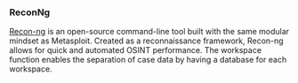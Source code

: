 ### ReconNg

[Recon-ng](https://github.com/lanmaster53/recon-ng) is an open-source command-line tool built with the same modular mindset as Metasploit. Created as a reconnaissance framework, Recon-ng allows for quick and automated OSINT performance. The workspace function enables the separation of case data by having a database for each workspace.
